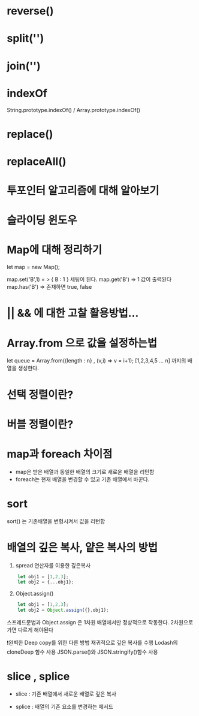 # reverse()

# split('')

# join('')

# indexOf
String.prototype.indexOf() / Array.prototype.indexOf()

# replace()

# replaceAll()

# 투포인터 알고리즘에 대해 알아보기

# 슬라이딩 윈도우

# Map에 대해 정리하기

let map = new Map();

map.set('B',1) = > { B : 1 } 세팅이 된다.
map.get('B') => 1 값이 출력된다
map.has('B') => 존재하면 true, false

# || && 에 대한 고찰 활용방법...


# Array.from 으로 값을 설정하는법
let queue = Array.from({length : n} , (v,i) => v = i+1);
[1,2,3,4,5 ... n] 까지의 배열을 생성한다.

# 선택 정렬이란?

# 버블 정렬이란?

# map과 foreach 차이점
- map은 받은 배열과 동일한 배열의 크기로 새로운 배열을 리턴함
- foreach는 현재 배열을 변경할 수 있고 기존 배열에서 바꾼다.

# sort
sort() 는 기존배열을 변형시켜서 값을 리턴함 

# 배열의 깊은 복사, 얕은 복사의 방법
1. spread 연산자를 이용한 깊은복사
```javascript
    let obj1 = [1,2,3];
    let obj2 = {...obj1};
```

2. Object.assign()
```javascript
    let obj1 = [1,2,3];
    let obj2 = Object.assign({},obj1);
```

스프레드문법과 Object.assign 은 1차원 배열에서만 정상적으로 작동한다.
2차원으로 가면 다르게 해야된다

❗️완벽한 Deep copy를 위한 다른 방법
재귀적으로 깊은 복사를 수행
Lodash의 cloneDeep 함수 사용
JSON.parse()와 JSON.stringify()함수 사용

# slice , splice
- slice : 기존 배열에서 새로운 배열로 깊은 복사

- splice : 배열의 기존 요소를 변경하는 메서드

